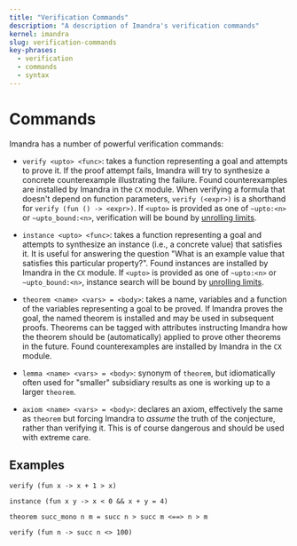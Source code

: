 ```yaml
---
title: "Verification Commands"
description: "A description of Imandra's verification commands"
kernel: imandra
slug: verification-commands
key-phrases:
  - verification
  - commands
  - syntax
---
```

# Commands

Imandra has a number of powerful verification commands:

- `verify <upto> <func>`: takes a function representing a goal and attempts to prove it.
  If the proof attempt fails, Imandra will try to synthesize a concrete
  counterexample illustrating the failure. Found counterexamples are installed
  by Imandra in the `CX` module. When verifying a formula that doesn't depend on
  function parameters, `verify (<expr>)` is a shorthand for `verify (fun () -> <expr>)`.
  If `<upto>` is provided as one of `~upto:<n>` or `~upto_bound:<n>`, verification
  will be bound by [unrolling limits](../verification-unrolling#Unrolling-limits).

- `instance <upto> <func>`: takes a function representing a goal and attempts to
  synthesize an instance (i.e., a concrete value) that satisfies it. It is
  useful for answering the question "What is an example value that satisfies
  this particular property?". Found instances are installed by Imandra in the
  `CX` module.
  If `<upto>` is provided as one of `~upto:<n>` or `~upto_bound:<n>`, instance search
  will be bound by [unrolling limits](../verification-unrolling#Unrolling-limits).

- `theorem <name> <vars> = <body>`: takes a name, variables and a function of
  the variables representing a goal to be proved. If Imandra proves the goal,
  the named theorem is installed and may be used in subsequent proofs. Theorems
  can be tagged with attributes instructing Imandra how the theorem should be
  (automatically) applied to prove other theorems in the future. Found
  counterexamples are installed by Imandra in the `CX` module.

- `lemma <name> <vars> = <body>`: synonym of `theorem`, but idiomatically often used
   for "smaller" subsidiary results as one is working up to a larger `theorem`.

- `axiom <name> <vars> = <body>`: declares an axiom, effectively the same as
   `theorem` but forcing Imandra to *assume* the truth of the conjecture, rather
   than verifying it. This is of course dangerous and should be used with
   extreme care.

## Examples

```{.imandra .input}
verify (fun x -> x + 1 > x)
```

```{.imandra .input}
instance (fun x y -> x < 0 && x + y = 4)
```

```{.imandra .input}
theorem succ_mono n m = succ n > succ m <==> n > m
```

```{.imandra .input}
verify (fun n -> succ n <> 100)
```

